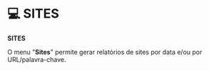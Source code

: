 # 💻 SITES

**SITES**

O menu "**Sites**" permite gerar relatórios de sites por data e/ou por URL/palavra-chave.
